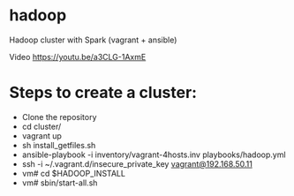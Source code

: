 # hadoop
Hadoop cluster with Spark (vagrant + ansible)

Video https://youtu.be/a3CLG-1AxmE

# Steps to create a cluster:

 -   Clone the repository
 -   cd cluster/
 -   vagrant up
 -   sh install_getfiles.sh
 -   ansible-playbook -i inventory/vagrant-4hosts.inv playbooks/hadoop.yml
 -   ssh -i ~/.vagrant.d/insecure_private_key vagrant@192.168.50.11
 -   vm# cd $HADOOP_INSTALL
 -   vm# sbin/start-all.sh

